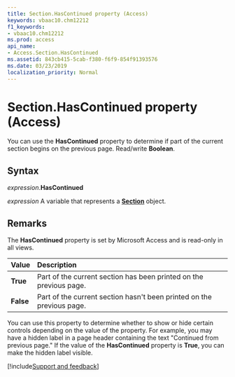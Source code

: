 ```yaml
---
title: Section.HasContinued property (Access)
keywords: vbaac10.chm12212
f1_keywords:
- vbaac10.chm12212
ms.prod: access
api_name:
- Access.Section.HasContinued
ms.assetid: 843cb415-5cab-f380-f6f9-854f91393576
ms.date: 03/23/2019
localization_priority: Normal
---
```



# Section.HasContinued property (Access)

You can use the **HasContinued** property to determine if part of the current section begins on the previous page. Read/write **Boolean**.


## Syntax

_expression_.**HasContinued**

_expression_ A variable that represents a **[Section](Access.Section.md)** object.


## Remarks

The **HasContinued** property is set by Microsoft Access and is read-only in all views.

|Value|Description|
|:-----|:-----|
|**True**|Part of the current section has been printed on the previous page.|
|**False**|Part of the current section hasn't been printed on the previous page.|

You can use this property to determine whether to show or hide certain controls depending on the value of the property. For example, you may have a hidden label in a page header containing the text "Continued from previous page." If the value of the **HasContinued** property is **True**, you can make the hidden label visible.




[!include[Support and feedback](~/includes/feedback-boilerplate.md)]